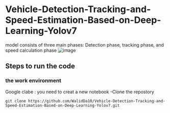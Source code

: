 # Vehicle-Detection-Tracking-and-Speed-Estimation-Based-on-Deep-Learning-Yolov7
model consists of three main phases: Detection phase, tracking phase, and speed calculation phase 
![image](https://github.com/user-attachments/assets/f7a2ae63-9a42-42d3-8cd2-b66c581b8c36)


## Steps to run the code 
### the work environment
Google clabe : you need to creat a new notebook 
-Clone  the repostory 
```
git clone https://github.com/WalidDa10/Vehicle-Detection-Tracking-and-Speed-Estimation-Based-on-Deep-Learning-Yolov7.git
```
